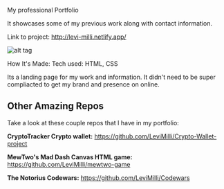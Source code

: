 My professional Portfolio

It showcases some of my previous work along with contact information.

Link to project: http://levi-milli.netlify.app/

![alt tag](https://media.giphy.com/media/BDxO2xd9bObQNeDL8q/giphy.gif)


How It's Made:
Tech used: HTML, CSS

Its a landing page for my work and information. It didn't need to be super compliacted to get my brand and presence on online.

## Other Amazing Repos
Take a look at these couple repos that I have in my portfolio:


**CryptoTracker Crypto wallet:** https://github.com/LeviMilli/Crypto-Wallet-project

**MewTwo's Mad Dash Canvas HTML game:** https://github.com/LeviMilli/mewtwo-game

**The Notorius Codewars:** https://github.com/LeviMilli/Codewars


